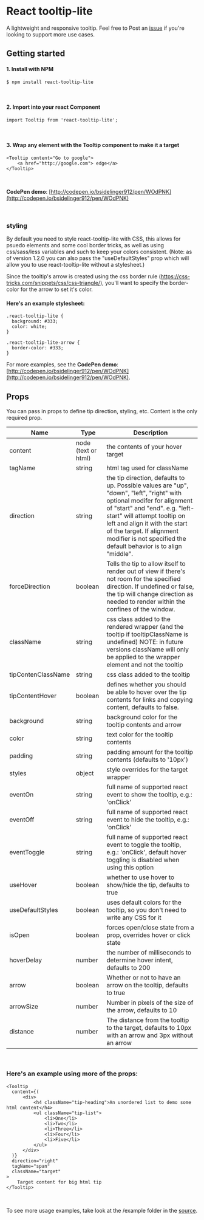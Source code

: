 # React tooltip-lite

A lightweight and responsive tooltip. Feel free to Post an [issue](https://github.com/bsidelinger912/react-tooltip-lite/issues) if you're looking to support more use cases.

## Getting started

#### 1. Install with NPM
```
$ npm install react-tooltip-lite
```
<br />

#### 2. Import into your react Component
```
import Tooltip from 'react-tooltip-lite';
```
<br />

#### 3. Wrap any element with the Tooltip component to make it a target
```
<Tooltip content="Go to google">
    <a href="http://google.com"> edge</a>
</Tooltip>
```

<br />

**CodePen demo**: [http://codepen.io/bsidelinger912/pen/WOdPNK](http://codepen.io/bsidelinger912/pen/WOdPNK)

<br />

### styling
By default you need to style react-tooltip-lite with CSS, this allows for psuedo elements and some cool border tricks, as well as using css/sass/less variables and such to keep your colors consistent. (Note: as of version 1.2.0 you can also pass the "useDefaultStyles" prop which will allow you to use react-tooltip-lite without a stylesheet.)  

Since the tooltip's arrow is created using the css border rule (https://css-tricks.com/snippets/css/css-triangle/), you'll want to specify the border-color for the arrow to set it's color. 

#### Here's an example stylesheet:

```
.react-tooltip-lite {
  background: #333;
  color: white;
}

.react-tooltip-lite-arrow {
  border-color: #333;
}
```
For more examples, see the **CodePen demo**: [http://codepen.io/bsidelinger912/pen/WOdPNK](http://codepen.io/bsidelinger912/pen/WOdPNK).

## Props
You can pass in props to define tip direction, styling, etc.  Content is the only required prop.

<table style="width: 100%">
  <thead>
    <tr>
      <th>Name</th>
      <th>Type</th>
      <th>Description</th>
    </tr>
  </thead>
  <tbody>
    <tr>
      <td>content</td>
      <td>node (text or html)</td>
      <td>the contents of your hover target</td>
    </tr>
    <tr>
      <td>tagName</td>
      <td>string</td>
      <td>html tag used for className</td>
    </tr>
    <tr>
      <td>direction</td>
      <td>string</td>
      <td>the tip direction, defaults to up.   Possible values are "up", "down", "left", "right" with optional modifer for alignment of "start" and "end".    e.g. "left-start" will attempt tooltip on left and align it with the start of the target.   If alignment modifier is not specified the default behavior is to align "middle".</td>
    </tr>
    <tr>
      <td>forceDirection</td>
      <td>boolean</td>
      <td>Tells the tip to allow itself to render out of view if there's not room for the specified direction.  If undefined or false, the tip will change direction as needed to render within the confines of the window.</td>
    </tr>
    <tr>
      <td>className</td>
      <td>string</td>
      <td>
        css class added to the rendered wrapper (and the tooltip if tooltipClassName is undefined)
        NOTE: in future versions className will only be applied to the wrapper element and not the tooltip
      </td>
    </tr>
    <tr>
      <td>tipContenClassName</td>
      <td>string</td>
      <td>css class added to the tooltip</td>
    </tr>
    <tr>
      <td>tipContentHover</td>
      <td>boolean</td>
      <td>defines whether you should be able to hover over the tip contents for links and copying content,
        defaults to false.</a>
    </tr>
    <tr>
      <td>background</td>
      <td>string</td>
      <td>background color for the tooltip contents and arrow</td>
    </tr>
    <tr>
      <td>color</td>
      <td>string</td>
      <td>text color for the tooltip contents</td>
    </tr>
    <tr>
      <td>padding</td>
      <td>string</td>
      <td>padding amount for the tooltip contents (defaults to '10px')</td>
    </tr>
    <tr>
      <td>styles</td>
      <td>object</td>
      <td>style overrides for the target wrapper</td>
    </tr>
    <tr>
      <td>eventOn</td>
      <td>string</td>
      <td>full name of supported react event to show the tooltip, e.g.: 'onClick'</td>
    </tr>
    <tr>
      <td>eventOff</td>
      <td>string</td>
      <td>full name of supported react event to hide the tooltip, e.g.: 'onClick'</td>
    </tr>
    <tr>
      <td>eventToggle</td>
      <td>string</td>
      <td>full name of supported react event to toggle the tooltip, e.g.: 'onClick', default hover toggling is disabled when using this option</td>
    </tr>
    <tr>
      <td>useHover</td>
      <td>boolean</td>
      <td>whether to use hover to show/hide the tip, defaults to true</td>
    </tr>
    <tr>
      <td>useDefaultStyles</td>
      <td>boolean</td>
      <td>uses default colors for the tooltip, so you don't need to write any CSS for it</td>
    </tr>
    <tr>
      <td>isOpen</td>
      <td>boolean</td>
      <td>forces open/close state from a prop, overrides hover or click state</td>
    </tr>
    <tr>
      <td>hoverDelay</td>
      <td>number</td>
      <td>the number of milliseconds to determine hover intent, defaults to 200</td>
    </tr>
    <tr>
      <td>arrow</td>
      <td>boolean</td>
      <td>Whether or not to have an arrow on the tooltip, defaults to true</td>
    </tr>
    <tr>
      <td>arrowSize</td>
      <td>number</td>
      <td>Number in pixels of the size of the arrow, defaults to 10</td>
    </tr>
    <tr>
      <td>distance</td>
      <td>number</td>
      <td>The distance from the tooltip to the target, defaults to 10px with an arrow and 3px without an arrow</td>
    </tr>
  </tbody>
</table>
<br />

### Here's an example using more of the props:

```
<Tooltip
  content={(
      <div>
          <h4 className="tip-heading">An unordered list to demo some html content</h4>
          <ul className="tip-list">
              <li>One</li>
              <li>Two</li>
              <li>Three</li>
              <li>Four</li>
              <li>Five</li>
          </ul>
      </div>
  )}
  direction="right"
  tagName="span"
  className="target"
>
    Target content for big html tip
</Tooltip>
```

<br />

To see more usage examples, take look at the /example folder in the [source](https://github.com/bsidelinger912/react-tooltip-lite).
